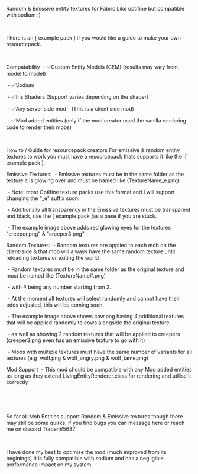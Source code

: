 Random & Emissive entity textures for Fabric
Like optifine but compatible with sodium :)


 

There is an [ example pack ] if you would like a guide to make your own resourcepack.

 

Compatability
 - ✅Custom Entity Models (CEM) (results may vary from model to model)

 - ✅Sodium

 - ✅Iris Shaders (Support varies depending on the shader)

 - ✅Any server side mod - (This is a client side mod)

 - ✅Mod added entities (only if the mod creator used the vanilla rendering code to render their mobs)

 

How to / Guide for resourcepack creators
For emissive & random entity textures to work you must have a resourcepack thats supports it like the  [ example pack ].



Emissive Textures:
 - Emissive textures must be in the same folder as the texture it is glowing over and must be named like (TextureName_e.png)

 - Note: most Optifine texture packs use this format and I will support changing the "_e" suffix soon.

 - Additionally all transparency in the Emissive textures must be transparent and black, use the [ example pack ]as a base if you are stuck.

 - The example image above adds red glowing eyes for the textures "creeper.png" & "creeper3.png"

Random Textures:
 - Random textures are applied to each mob on the client-side & that mob will always have the same random texture until reloading textures or exiting the world

 - Random textures must be in the same folder as the original texture and must be named like (TextureName#.png)

 - with # being any number starting from 2.

 - At the moment all textures will select randomly and cannot have their odds adjusted, this will be coming soon.

 - The example image above shows cow.png having 4 additional textures that will be applied randomly to cows alongside the original texture,

 - as well as showing 2 random textures that will be applied to creepers (creeper3.png even has an emissive texture to go with it)

 - Mobs with multiple textures must have the same number of variants for all textures (e.g  wolf.png & wolf_angry.png & wolf_tame.png)

Mod Support
 - This mod should be compatible with any Mod added entities as long as they extend LivingEntityRenderer.class for rendering and utilise it correctly

 

 

So far all Mob Entities support Random & Emissive textures though there may still be some quirks, if you find bugs you can message here or reach me on discord Traben#5687

 

I have done my best to optimise the mod (much improved from its beginings)
It is fully compatible with sodium and has a negligible performance impact on my system

